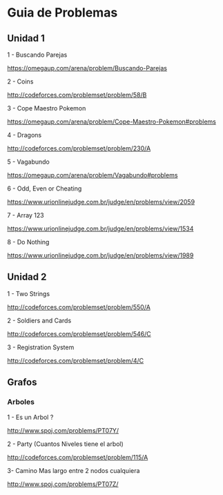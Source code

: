 # Guia de Problemas

## Unidad 1

1 - Buscando Parejas

https://omegaup.com/arena/problem/Buscando-Parejas

2 - Coins

http://codeforces.com/problemset/problem/58/B

3 - Cope Maestro Pokemon

https://omegaup.com/arena/problem/Cope-Maestro-Pokemon#problems

4 - Dragons

http://codeforces.com/problemset/problem/230/A

5 - Vagabundo

https://omegaup.com/arena/problem/Vagabundo#problems

6 - Odd, Even or Cheating

https://www.urionlinejudge.com.br/judge/en/problems/view/2059

7 - Array 123

https://www.urionlinejudge.com.br/judge/en/problems/view/1534

8 - Do Nothing

https://www.urionlinejudge.com.br/judge/en/problems/view/1989

## Unidad 2

1 - Two Strings

http://codeforces.com/problemset/problem/550/A

2 - Soldiers and Cards

http://codeforces.com/problemset/problem/546/C

3 - Registration System

http://codeforces.com/problemset/problem/4/C

## Grafos

### Arboles

1 - Es un Arbol ?

http://www.spoj.com/problems/PT07Y/

2 - Party (Cuantos Niveles tiene el arbol)

http://codeforces.com/problemset/problem/115/A

3- Camino Mas largo entre 2 nodos cualquiera

http://www.spoj.com/problems/PT07Z/

